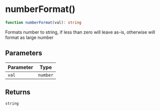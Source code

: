 # numberFormat()

```ts
function numberFormat(val): string
```

Formats number to string, if less than zero will leave as-is, otherwise will format as large number

## Parameters

| Parameter | Type |
| ------ | ------ |
| `val` | `number` |

## Returns

`string`
